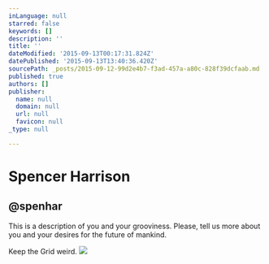 ```yaml
---
inLanguage: null
starred: false
keywords: []
description: ''
title: ''
dateModified: '2015-09-13T00:17:31.824Z'
datePublished: '2015-09-13T13:40:36.420Z'
sourcePath: _posts/2015-09-12-99d2e4b7-f3ad-457a-a80c-828f39dcfaab.md
published: true
authors: []
publisher:
  name: null
  domain: null
  url: null
  favicon: null
_type: null

---
```

# Spencer Harrison

## @spenhar

This is a description of you and your grooviness. Please, tell us more about you and your desires for the future of mankind. 

Keep the Grid weird. ![](https://the-grid-user-content.s3-us-west-2.amazonaws.com/4d065125-2281-42cb-b91c-fd0a47f7e70c.jpg)